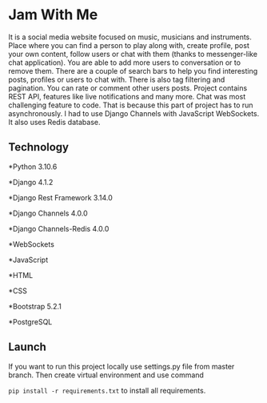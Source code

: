 # Jam With Me

It is a social media website focused on music, musicians and
instruments. Place where you can find a person to play along
with, create profile, post your own content, follow users or chat
with them (thanks to messenger-like chat application). You are
able to add more users to conversation or to remove them.
There are a couple of search bars to help you find interesting
posts, profiles or users to chat with. There is also tag filtering
and pagination. You can rate or comment other users posts.
Project contains REST API, features like live notifications and
many more.
Chat was most challenging feature to code. That is because
this part of project has to run asynchronously. I had to use
Django Channels with JavaScript WebSockets. It also uses
Redis database.

## Technology

*Python 3.10.6

*Django 4.1.2

*Django Rest Framework 3.14.0

*Django Channels 4.0.0

*Django Channels-Redis 4.0.0 

*WebSockets

*JavaScript

*HTML

*CSS

*Bootstrap 5.2.1

*PostgreSQL


## Launch

If you want to run this project locally use settings.py file from master branch. 
Then create virtual environment and use command 

<code>pip install -r requirements.txt</code> to install all requirements. 


